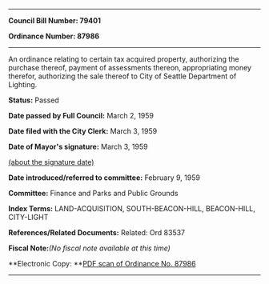 

********

**Council Bill Number: 79401**
   
**Ordinance Number: 87986**
********

 An ordinance relating to certain tax acquired property, authorizing the purchase thereof, payment of assessments thereon, appropriating money therefor, authorizing the sale thereof to City of Seattle Department of Lighting.

**Status:** Passed
   
**Date passed by Full Council:** March 2, 1959
   
**Date filed with the City Clerk:** March 3, 1959
   
**Date of Mayor's signature:** March 3, 1959
   
[(about the signature date)](/~public/approvaldate.htm)
   
   
   
**Date introduced/referred to committee:** February 9, 1959
   
**Committee:** Finance and Parks and Public Grounds
   
   
**Index Terms:** LAND-ACQUISITION, SOUTH-BEACON-HILL, BEACON-HILL, CITY-LIGHT

**References/Related Documents:** Related: Ord 83537

**Fiscal Note:**_(No fiscal note available at this time)_

**Electronic Copy: **[PDF scan of Ordinance No. 87986](/~archives/Ordinances/Ord_87986.pdf)

********

